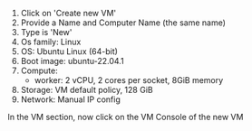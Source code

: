 1. Click on 'Create new VM'
2. Provide a Name and Computer Name (the same name)
3. Type is 'New'
4. Os family: Linux
5. OS: Ubuntu Linux (64-bit)
6. Boot image: ubuntu-22.04.1
7. Compute:
   - worker: 2 vCPU, 2 cores per socket, 8GiB memory
8. Storage: VM default policy, 128 GiB
9. Network: Manual IP config

In the VM section, now click on the VM Console of the new VM
